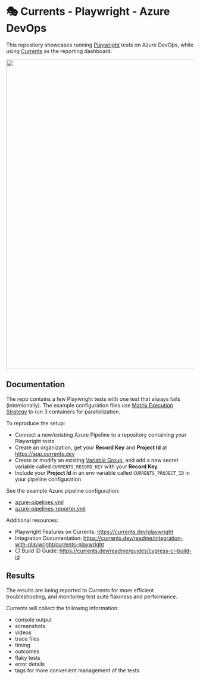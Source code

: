 # 🎭 Currents - Playwright - Azure DevOps

This repository showcases running [Playwright](https://playwright.dev/) tests on Azure DevOps, while using [Currents](https://currents.dev) as the reporting dashboard.

<p align="center">
  <img width="830" src="https://static.currents.dev/currents-playwright-banner-gh.png" />
</p>

## Documentation

The repo contains a few Playwright tests with one test that always fails (intentionally). The example configuration files use [Matrix Execution Strategy](https://learn.microsoft.com/en-us/azure/devops/pipelines/yaml-schema/jobs-job-strategy?view=azure-pipelines#strategy-matrix-maxparallel) to run 3 containers for parallelization.

To reproduce the setup:

- Connect a new/existing Azure Pipeline to a repository containing your Playwright tests
- Create an organization, get your **Record Key** and **Project Id** at https://app.currents.dev
- Create or modify an existing [Variable Group](https://learn.microsoft.com/en-us/azure/devops/pipelines/library/variable-groups?view=azure-devops&tabs=yaml), and add a new secret variable called `CURRENTS_RECORD_KEY` with your **Record Key**.
- Include your **Project Id** in an env variable called `CURRENTS_PROJECT_ID` in your pipeline configuration

See the example Azure pipeline configuration:

- [azure-pipelines.yml](azure-pipelines.yml)
- [azure-pipelines-reporter.yml](azure-pipelines-reporter.yml)

Additional resources:

- Playwright Features on Currents: https://currents.dev/playwright
- Integration Documentation: https://currents.dev/readme/integration-with-playwright/currents-playwright
- CI Build ID Guide: https://currents.dev/readme/guides/cypress-ci-build-id

## Results

The results are being reported to Currents for more efficient troubleshooting, and monitoring test suite flakiness and performance.

Currents will collect the following information:

- console output
- screenshots
- videos
- trace files
- timing
- outcomes
- flaky tests
- error details
- tags for more convenient management of the tests
